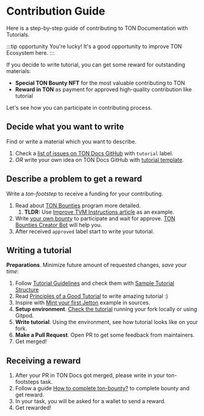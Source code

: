 
# Contribution Guide

Here is a step-by-step guide of contributing to TON Documentation with Tutorials.

:::tip opportunity
You're lucky! It's a good opportunity to improve TON Ecosystem here.
:::

If you decide to write tutorial, you can get some reward for outstanding materials:
- **Special TON Bounty NFT** for the most valuable contributing to TON
- **Reward in TON** as payment for approved high-quality contribution like tutorial

Let's see how you can participate in contributing process.

## Decide what you want to write

Find or write a material which you want to describe.
1. Check a [list of issues on TON Docs GitHub](https://github.com/ton-community/ton-docs/issues) with `tutorial` label.
2. _OR_ write your own idea on TON Docs GitHub with [tutorial template](https://github.com/ton-community/ton-docs/issues/new?assignees=&labels=feature+%3Asparkles%3A%2Ccontent+%3Afountain_pen%3A&template=suggest_tutorial.yaml&title=Suggest+a+tutorial).

## Describe a problem to get a reward

Write a _ton-footstep_ to receive a funding for your contributing.
1. Read about [TON Bounties](https://github.com/ton-society/grants-and-bounties/blob/main/bounties/BOUNTIES_PROGRAM_GUIDELINES.md) program more detailed.
    1. **TLDR:** Use [Improve TVM Instructions article](https://github.com/ton-society/grants-and-bounties/issues/361) as an example.
2. Write [your own bounty](https://github.com/ton-society/grants-and-bounties/issues/new/choose) to participate and wait for approve. [TON Bounties Creator Bot](https://t.me/footsteps_helper_bot) will help you.
3. After received `approved` label start to write your tutorial.

## Writing a tutorial

**Preparations**. Minimize future amount of requested changes, _save your time_:
1. Follow [Tutorial Guidelines](/contribute/guidelines) and check them with [Sample Tutorial Structure](/contribute/sample-tutorial)
2. Read [Principles of a Good Tutorial](/contribute/principles-of-a-good-tutorial) to write amazing tutorial :)
3. Inspire with [Mint your first Jetton](/develop/dapps/tutorials/jetton-minter) example in sources.
4. **Setup environment**. [Check the tutorial](/contribute#online-one-click-contribution-setup) running your fork locally or using Gitpod.
5. **Write tutorial**. Using the environment, see how tutorial looks like on your fork.
6. **Make a Pull Request**. Open PR to get some feedback from maintainers.
7. Get merged!

## Receiving a reward

1. After your PR in TON Docs got merged, please write in your ton-footsteps task.
2. Follow a guide [How to complete ton-bounty?](https://github.com/ton-society/grants-and-bounties/blob/main/bounties/BOUNTIES_PROGRAM_GUIDELINES.md#got-assigned-submit-a-questbook-proposal) to complete bounty and get reward.
3. In your task, you will be asked for a wallet to send a reward.
4. Get rewarded!
